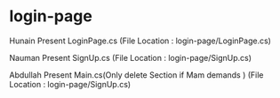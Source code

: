 # login-page
Hunain Present LoginPage.cs (File Location : login-page/LoginPage.cs)

Nauman Present SignUp.cs  (File Location : login-page/SignUp.cs)

Abdullah Present Main.cs(Only delete Section if Mam demands )  (File Location : login-page/SignUp.cs)